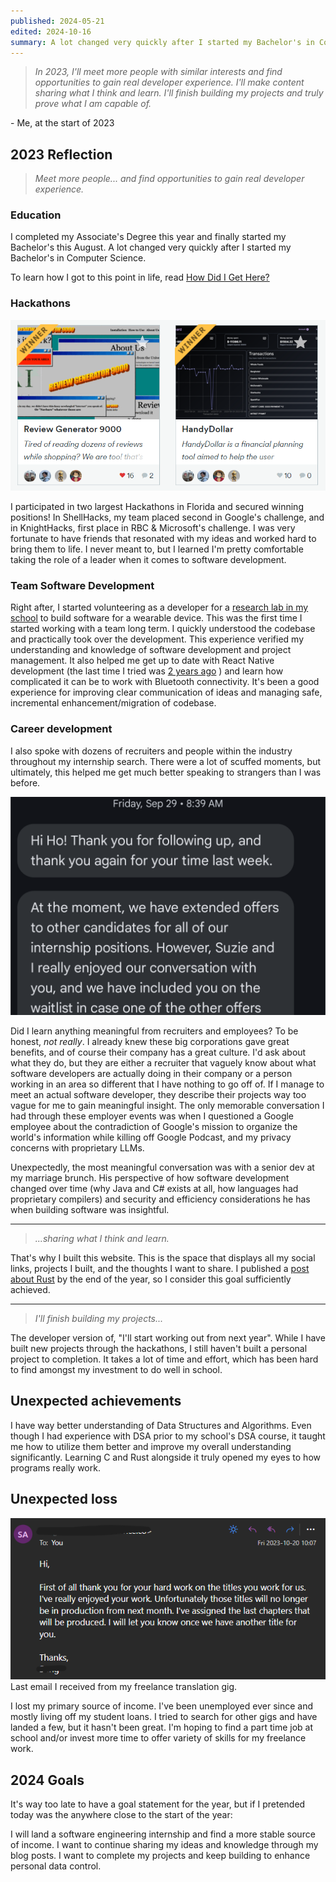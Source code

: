 ```yaml
---
published: 2024-05-21
edited: 2024-10-16
summary: A lot changed very quickly after I started my Bachelor's in Computer Science.
---
```


> _In 2023, I'll meet more people with similar interests and find opportunities to gain real developer experience. I'll make content sharing what I think and learn. I'll finish building my projects and truly prove what I am capable of._

\- Me, at the start of 2023

## 2023 Reflection

> _Meet more people... and find opportunities to gain real developer experience._

### Education

I completed my Associate's Degree this year and finally started my Bachelor's this August. A lot changed very quickly after I started my Bachelor's in Computer Science.

To learn how I got to this point in life, read [How Did I Get Here?](How%20Did%20I%20Get%20Here.md)

### Hackathons

![](../../assets/blogs/hackathon.png)

I participated in two largest Hackathons in Florida and secured winning positions! In ShellHacks, my team placed second in Google's challenge, and in KnightHacks, first place in RBC & Microsoft's challenge. I was very fortunate to have friends that resonated with my ideas and worked hard to bring them to life. I never meant to, but I learned I'm pretty comfortable taking the role of a leader when it comes to software development.

### Team Software Development

Right after, I started volunteering as a developer for a [research lab in my school](https://mae.ucf.edu/joonpark/) to build software for a wearable device. This was the first time I started working with a team long term. I quickly understood the codebase and practically took over the development. This experience verified my understanding and knowledge of software development and project management. It also helped me get up to date with React Native development (the last time I tried was [2 years ago](https://github.com/SimHoZebs/react-native-alarm-app) ) and learn how complicated it can be to work with Bluetooth connectivity. It's been a good experience for improving clear communication of ideas and managing safe, incremental enhancement/migration of codebase.

### Career development

I also spoke with dozens of recruiters and people within the industry throughout my internship search. There were a lot of scuffed moments, but ultimately, this helped me get much better speaking to strangers than I was before.

![](../../assets/blogs/walmart-bye.png)

Did I learn anything meaningful from recruiters and employees? To be honest, _not really_. I already knew these big corporations gave great benefits, and of course their company has a great culture. I'd ask about what they do, but they are either a recruiter that vaguely know about what software developers are actually doing in their company or a person working in an area so different that I have nothing to go off of. If I manage to meet an actual software developer, they describe their projects way too vague for me to gain meaningful insight. The only memorable conversation I had through these employer events was when I questioned a Google employee about the contradiction of Google's mission to organize the world's information while killing off Google Podcast, and my privacy concerns with proprietary LLMs.

Unexpectedly, the most meaningful conversation was with a senior dev at my marriage brunch. His perspective of how software development changed over time (why Java and C# exists at all, how languages had proprietary compilers) and security and efficiency considerations he has when building software was insightful.

---

> _\...sharing what I think and learn._

That's why I built this website. This is the space that displays all my social links, projects I built, and the thoughts I want to share. I published a [post about Rust](Rust%20made%20me%20rethink%20everything.md) by the end of the year, so I consider this goal sufficiently achieved.

---

> _I'll finish building my projects..._

The developer version of, "I'll start working out from next year". While I have built new projects through the hackathons, I still haven't built a personal project to completion. It takes a lot of time and effort, which has been hard to find amongst my investment to do well in school.

## Unexpected achievements

I have way better understanding of Data Structures and Algorithms. Even though I had experience with DSA prior to my school's DSA course, it taught me how to utilize them better and improve my overall understanding significantly. Learning C and Rust alongside it truly opened my eyes to how programs really work.

## Unexpected loss

![](../../assets/blogs/last-translation-mail.png)
Last email I received from my freelance translation gig.

I lost my primary source of income. I've been unemployed ever since and mostly living off my student loans. I tried to search for other gigs and have landed a few, but it hasn't been great. I'm hoping to find a part time job at school and/or invest more time to offer variety of skills for my freelance work.

## 2024 Goals

It's way too late to have a goal statement for the year, but if I pretended today was the anywhere close to the start of the year:

I will land a software engineering internship and find a more stable source of income. I want to continue sharing my ideas and knowledge through my blog posts. I want to complete my projects and keep building to enhance personal data control.
